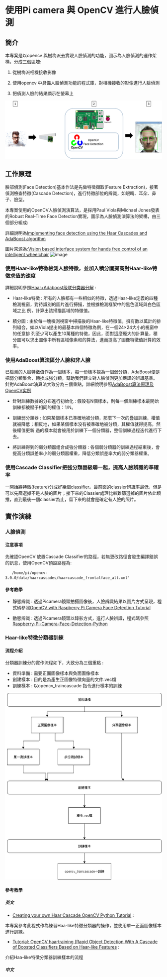 # 使用Pi camera 與 OpenCV 進行人臉偵測

## 簡介

本專案是以opencv 與樹梅派去實現人臉偵測的功能，圖示為人臉偵測的運作架構，分成三個區塊:

1. 從樹梅派相機接收影像

2. 使用opencv 中具備人臉偵測功能的程式庫，對相機接收的影像進行人臉偵測 

3. 把偵測人臉的結果顯示在螢幕上

![image](https://github.com/MrLiuLiuLiu/RaspberryPi/blob/master/RaspberryPi%E4%BA%BA%E8%87%89%E5%81%B5%E6%B8%AC%E9%81%8B%E4%BD%9C%E6%9E%B6%E6%A7%8B.png)

 
## 工作原理

臉部偵測(Face Detection)基本作法是先做特徵擷取(Feature Extraction)，接著偵測檢查特徵(Cascade Detection)，進行特徵部位的辨識，如眼睛、耳朵、鼻子、臉型。

本專案使用的OpenCV人臉偵測演算法，是採用Paul Viola與Michael Jones發表的Robust Real-Time Face Detection實現，圖示為人臉偵測演算法的架構，由三個部分組成:

詳細說明為[Implementing face detection using the Haar Cascades and AdaBoost algorithm](https://hub.packtpub.com/implementing-face-detection-using-haar-cascades-adaboost-algorithm/)

圖片來源為:[Vision based interface system for hands free control of an intelligent wheelchair](https://link.springer.com/article/10.1186/1743-0003-6-33#Fig4)
![image](https://media.springernature.com/original/springer-static/image/art%3A10.1186%2F1743-0003-6-33/MediaObjects/12984_2008_Article_193_Fig4_HTML.jpg) 

### 使用Haar-like特徵檢測人臉特徵，並加入積分圖提高對Haar-like特徵求值的速度

詳細說明參照[Haar+Adaboost级联分类器分解](https://blog.csdn.net/lijihw_1022/article/details/51374073) : 

- Haar-like特徵 : 所有的人臉都有一些相似的特徵，透過Haar-like定義的四種檢測視窗，對待識別的圖片進行掃描，並根據檢測框架中的黑色區域與白色區域之比
  例，計算出該掃描區域的特徵值。
  
  
- 積分圖 : 由於每一塊檢測視窗中掃描後的Haar-like特徵值，擁有數以萬計的排列組合，如以Viola提出的最基本四個特徵為例，在一個24×24大小的視窗中的任意排
  列至少可以產生10萬種的特徵，因此，面對這麼龐大的計算量，積分圖可以求出圖像中所有區域像素和的算法，進而提高了圖像特徵值計算的效率。
  
### 使用AdaBoost算法區分人臉和非人臉

已檢測的人臉特徵值作為一個樣本，每一份樣本視為一個弱分類，AdaBoost便是把弱分類集合，轉換成強分類，幫助我們建立對人臉偵測更加嚴謹的辨識基準。
針對AdaBoost演算法大致分為三個重點，詳細說明參照[AdaBoost算法原理及OpenCV实例](https://blog.csdn.net/dcrmg/article/details/53038993)

- 針對訓練數據的分布進行初始化 : 假設有N個樣本，則每一個訓練樣本最開始訓練都被赋予相同的權值：1/N。

- 訓練弱分類器 : 如果某個樣本已準確地被分類，那麼下一次的疊加訓練，權值就被降低；相反地，如果某個樣本没有被準確地被分類，其權值就得提高，然後權值更新 
  過的樣本就會被用於訓練下一個分類器，整個訓練過程迭代進行下去。
  
- 將訓練得到的弱分類器组合成強分類器 : 各個弱分類器的訓練過程結束後，會提高分類誤差率小的弱分類器權重，降低分類誤差率大的弱分類器權重。 

### 使用Cascade Classifier把強分類器級聯一起，提高人臉辨識的準確率

一開始將特徵(feature)分成好幾個classifier。最前面的classier辨識率最低，但是可以先篩選掉不是人臉的圖片；接下來的Classier處理比較難篩選掉的圖片依此類推，直到最後一個classier為止，留下來的就會是確定有人臉的照片。

## 實作演練

### 人臉偵測


#### 注意事項 

先確認OpenCV 放置Cascade Classifier的路徑，若無更改路徑會發生編譯錯誤的訊息，使用OpenCV預設路徑為:
 ```
    /home/pi/opencv-3.0.0/data/haarcascades/haarcascade_frontalface_alt.xml'
```

#### 參考教學

- 靜態辨識 : 透過Picamera鏡頭拍攝圖像後，人臉辨識結果以圖片方式呈現，程式碼參照[OpenCV with Raspberry Pi Camera Face Detection Tutorial](https://pythonprogramming.net/raspberry-pi-camera-opencv-face-detection-tutorial/) 

- 動態辨識 : 透過Picamera鏡頭以錄影方式，進行人臉辨識，程式碼參照[Raspberry-Pi-Camera-Face-Detection-Python](https://github.com/AsankaD7/Raspberry-Pi-Camera-Face-Detection-Python/blob/master/faceDetectPiVideo.py) 

### Haar-like特徵分類器訓練


#### 流程介紹

分類器訓練分的實作流程如下，大致分為三個重點 : 

- 資料準備 : 需要正面圖像樣本與負面圖像樣本
- 創建樣本 : 目的是為產生正圖像特徵向量的文件.vec檔
- 訓練樣本 : 以opencv_traincascade 指令進行樣本的訓練

![image](https://github.com/MrLiuLiuLiu/RaspberryPi/blob/master/Haa-like%E7%89%B9%E5%BE%B5%E5%88%86%E9%A1%9E%E5%99%A8%E8%A8%93%E7%B7%B4%E6%B5%81%E7%A8%8B.png)

#### 參考教學

##### 英文

- [Creating your own Haar Cascade OpenCV Python Tutorial](https://pythonprogramming.net/haar-cascade-object-detection-python-opencv-tutorial/) : 

本專案參考此程式作為練習Haa-like特徵分類器的操作，並使用單一正面圖像樣本進行訓練。

- [Tutorial: OpenCV haartraining (Rapid Object Detection With A Cascade of Boosted Classifiers Based on Haar-like Features](http://note.sonots.com/SciSoftware/haartraining.html#v6f077ba) : 

介紹Haa-like特徵分類器訓練樣本的流程

##### 中文


                                                                                                                                                                                                           





 

